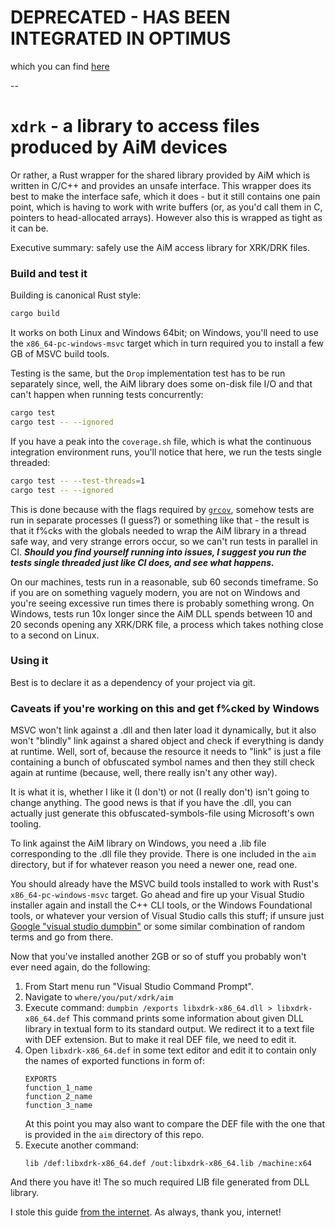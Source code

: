# DEPRECATED - HAS BEEN INTEGRATED IN OPTIMUS

which you can find [here](https://gitlab.bmc-labs.com/libraries/optimus)

--


# `xdrk` - a library to access files produced by AiM devices

Or rather, a Rust wrapper for the shared library provided by AiM which is
written in C/C++ and provides an unsafe interface. This wrapper does its best
to make the interface safe, which it does - but it still contains one pain
point, which is having to work with write buffers (or, as you'd call them in C,
pointers to head-allocated arrays). However also this is wrapped as tight as it
can be.

Executive summary: safely use the AiM access library for XRK/DRK files.

### Build and test it
Building is canonical Rust style:

```sh
cargo build
```

It works on both Linux and Windows 64bit; on Windows, you'll need to use the
`x86_64-pc-windows-msvc` target which in turn required you to install a few GB
of MSVC build tools.

Testing is the same, but the `Drop` implementation test has to be run
separately since, well, the AiM library does some on-disk file I/O and that
can't happen when running tests concurrently:

```sh
cargo test
cargo test -- --ignored
```

If you have a peak into the `coverage.sh` file, which is what the continuous
integration environment runs, you'll notice that here, we run the tests single
threaded:

```sh
cargo test -- --test-threads=1
cargo test -- --ignored
```

This is done because with the flags required by
[`grcov`](https://github.com/mozilla/grcov), somehow tests are run in separate
processes (I guess?) or something like that - the result is that it f%cks with
the globals needed to wrap the AiM library in a thread safe way, and very
strange errors occur, so we can't run tests in parallel in CI. _**Should you
find yourself running into issues, I suggest you run the tests single threaded
just like CI does, and see what happens.**_

On our machines, tests run in a reasonable, sub 60 seconds timeframe. So if you
are on something vaguely modern, you are not on Windows and you're seeing
excessive run times there is probably something wrong. On Windows, tests run
10x longer since the AiM DLL spends between 10 and 20 seconds opening any
XRK/DRK file, a process which takes nothing close to a second on Linux.

### Using it
Best is to declare it as a dependency of your project via git.

### Caveats if you're working on this and get f%cked by Windows
MSVC won't link against a .dll and then later load it dynamically, but it also
won't "blindly" link against a shared object and check if everything is dandy
at runtime. Well, sort of, because the resource it needs to "link" is just a
file containing a bunch of obfuscated symbol names and then they still check
again at runtime (because, well, there really isn't any other way).

It is what it is, whether I like it (I don't) or not (I really don't) isn't
going to change anything. The good news is that if you have the .dll, you can
actually just generate this obfuscated-symbols-file using Microsoft's own
tooling.

To link against the AiM library on Windows, you need a .lib file corresponding
to the .dll file they provide. There is one included in the `aim` directory,
but if for whatever reason you need a newer one, read one.

You should already have the MSVC build tools installed to work with Rust's
`x86_64-pc-windows-msvc` target. Go ahead and fire up your Visual Studio
installer again and install the C++ CLI tools, or the Windows Foundational
tools, or whatever your version of Visual Studio calls this stuff; if unsure
just [Google "visual studio
dumpbin"](https://www.google.com/search?q=visual+studio+dumpbin) or some
similar combination of random terms and go from there.

Now that you've installed another 2GB or so of stuff you probably won't ever
need again, do the following:

1. From Start menu run "Visual Studio Command Prompt".
1. Navigate to `where/you/put/xdrk/aim`
1. Execute command:
    `dumpbin /exports libxdrk-x86_64.dll > libxdrk-x86_64.def`
    This command prints some information about given DLL library in textual
    form to its standard output. We redirect it to a text file with DEF
    extension. But to make it real DEF file, we need to edit it.
1. Open `libxdrk-x86_64.def` in some text editor and edit it to contain only
    the names of exported functions in form of:
    ```
    EXPORTS
    function_1_name
    function_2_name
    function_3_name
    ```
    At this point you may also want to compare the DEF file with the one that
    is provided in the `aim` directory of this repo.
1. Execute another command:
    ```
    lib /def:libxdrk-x86_64.def /out:libxdrk-x86_64.lib /machine:x64
    ```

And there you have it! The so much required LIB file generated from DLL
library.

I stole this guide [from the
internet](https://asawicki.info/news_1420_generating_lib_file_for_dll_library).
As always, thank you, internet!
